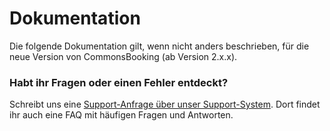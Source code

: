 # Dokumentation

Die folgende Dokumentation gilt, wenn nicht anders beschrieben, für die neue Version von CommonsBooking (ab Version 2.x.x).

### Habt ihr Fragen oder einen Fehler entdeckt?

Schreibt uns eine [Support-Anfrage über unser Support-System](https://support.commonsbooking.org/).
Dort findet ihr auch eine FAQ mit häufigen Fragen und Antworten.
